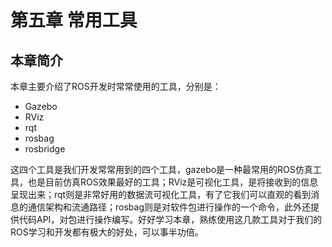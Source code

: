 # 第五章 常用工具
## 本章简介
本章主要介绍了ROS开发时常常使用的工具，分别是：

* Gazebo
* RViz
* rqt
* rosbag
* rosbridge

这四个工具是我们开发常常用到的四个工具，gazebo是一种最常用的ROS仿真工具，也是目前仿真ROS效果最好的工具；RViz是可视化工具，是将接收到的信息呈现出来；rqt则是非常好用的数据流可视化工具，有了它我们可以直观的看到消息的通信架构和流通路径；rosbag则是对软件包进行操作的一个命令，此外还提供代码API，对包进行操作编写。好好学习本章，熟练使用这几款工具对于我们的ROS学习和开发都有极大的好处，可以事半功倍。